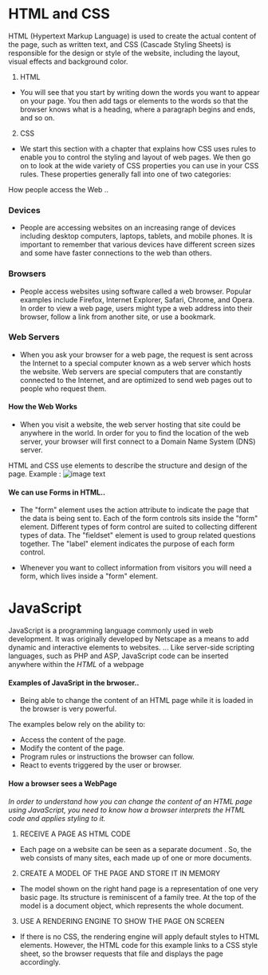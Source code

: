 # HTML and CSS

HTML (Hypertext Markup Language) is used to create the actual content of the page, 
such as written text, and CSS (Cascade Styling Sheets) is responsible 
for the design or style of the website, including the layout, visual effects 
and background color.

1. HTML

- You will see
that you start by writing down
the words you want to appear
on your page. You then add tags
or elements to the words so
that the browser knows what is
a heading, where a paragraph
begins and ends, and so on.

2. CSS

- We start this section with a
chapter that explains how CSS
uses rules to enable you to
control the styling and layout
of web pages. We then go on to
look at the wide variety of CSS
properties you can use in your
CSS rules. These properties
generally fall into one of two
categories:

How people access the Web ..

### Devices
- People are accessing websites
on an increasing range of devices
including desktop computers,
laptops, tablets, and mobile
phones. It is important to
remember that various devices
have different screen sizes and
some have faster connections to
the web than others.

### Browsers
- People access websites using
software called a web browser.
Popular examples include
Firefox, Internet Explorer, Safari,
Chrome, and Opera.
In order to view a web page,
users might type a web address
into their browser, follow a
link from another site, or use a
bookmark.

### Web Servers
- When you ask your browser for
a web page, the request is sent
across the Internet to a special
computer known as a web
server which hosts the website.
Web servers are special
computers that are constantly
connected to the Internet, and
are optimized to send web pages
out to people who request them.

#### How the Web Works
- When you visit a website, the web server
hosting that site could be anywhere in the
world. In order for you to find the location of
the web server, your browser will first connect
to a Domain Name System (DNS) server.

HTML and CSS use elements to describe the structure and design of the page.
Example : 
![image text](https://i.stack.imgur.com/YdLj4.png "code")


#### We can use Forms in HTML..

- The "form" element uses the action attribute to indicate the page that
the data is being sent to. Each of the form controls sits inside the "form"
element. Different types of form control are suited to collecting different
types of data. The "fieldset" element is used to group related
questions together. The "label" element indicates the purpose of each
form control.

- Whenever you want to collect information from
visitors you will need a form, which lives inside a
"form" element.


# JavaScript

JavaScript is a programming language commonly used in web development. It was originally developed by Netscape as a means to add dynamic and interactive elements to websites. ... Like server-side scripting languages, such as PHP and ASP, JavaScript code can be inserted anywhere within the *HTML* of a webpage


#### Examples of JavaSript in the brwoser..

- Being able to change the content of an HTML page while it is loaded in
the browser is very powerful. 

The examples below rely on the ability to:
- Access the content of the page.
- Modify the content of the page.
- Program rules or instructions the browser can follow.
- React to events triggered by the user or browser.


#### How a browser sees a WebPage

*In order to understand how you can change the content of an HTML
page using JavaScript, you need to know how a browser interprets the
HTML code and applies styling to it.*

1. RECEIVE A PAGE AS HTML CODE

- Each page on a website can be
seen as a separate document .
So, the web consists of many
sites, each made up of one or
more documents. 

2. CREATE A MODEL OF THE PAGE AND STORE IT IN MEMORY

- The model shown on the right
hand page is a representation
of one very basic page. Its
structure is reminiscent of a
family tree. At the top of the
model is a document object,
which represents the whole
document. 

3. USE A RENDERING ENGINE TO SHOW THE PAGE ON SCREEN

- If there is no CSS, the rendering
engine will apply default styles
to HTML elements. However,
the HTML code for this example
links to a CSS style sheet, so the
browser requests that file and
displays the page accordingly. 